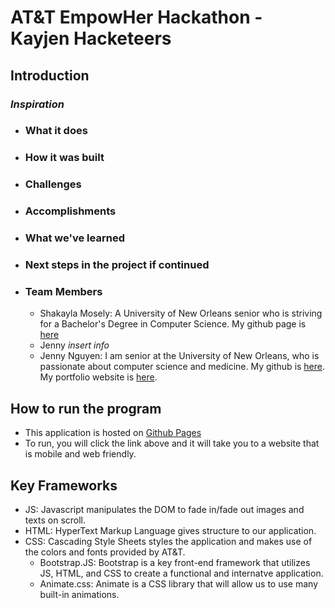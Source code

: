 # AT&T EmpowHer Hackathon - Kayjen Hacketeers 

## Introduction

### *Inspiration*
- ### What it does
- ### How it was built
- ### Challenges
- ### Accomplishments
- ### What we've learned
- ### Next steps in the project if continued
- ### Team Members
  - Shakayla Mosely: A University of New Orleans senior who is striving for a Bachelor's Degree in Computer Science. My github page is [here](https://github.com/shakkalaa) 
  - Jenny *insert info*
  - Jenny Nguyen: I am senior at the University of New Orleans, who is passionate about computer science and medicine. My github is [here](https://github.com/jtnguy97). My portfolio website is [here](https://jtnguy97.github.io/Bootstrap-Portfolio/).


## How to run the program
- This application is hosted on [Github Pages](https://shakkalaa.github.io/Kayjen-Hacketeers/)
- To run, you will click the link above and it will take you to a website that is mobile and web friendly.

## Key Frameworks
- JS: Javascript manipulates the DOM to fade in/fade out images and texts on scroll.
- HTML: HyperText Markup Language gives structure to our application.
- CSS: Cascading Style Sheets styles the application and makes use of the colors and fonts provided by AT&T.
  - Bootstrap.JS: Bootstrap is a key front-end framework that utilizes JS, HTML, and CSS to create a functional and internatve application.
  - Animate.css: Animate is a CSS library that will allow us to use many built-in animations.
